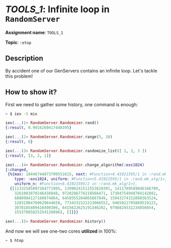# *TOOLS_1*: Infinite loop in `RandomServer`

**Assignment name**: `TOOLS_1`

**Topic**: `:etop`

## Description

By accident one of our GenServers contains an infinite loop. Let's tackle this problem!

## How to show it?

First we need to gather some history, one command is enough:

```bash
~ $ iex -S mix
```

```elixir
iex(...)1> RandomServer.Randomizer.rand()   
{:result, 0.9916260417448395}

iex(...)2> RandomServer.Randomizer.range(5, 10)
{:result, 6}

iex(...)3> RandomServer.Randomizer.randomize_list([ 1, 2, 3 ])
{:result, [3, 2, 1]}

iex(...)4> RandomServer.Randomizer.change_algorithm(:exs1024)
{:changed,
 {%{max: 18446744073709551615, next: #Function<4.41921595/1 in :rand.mk_alg/1>,
    type: :exs1024, uniform: #Function<5.41921595/1 in :rand.mk_alg/1>,
    uniform_n: #Function<6.41921595/2 in :rand.mk_alg/1>},
  {[11332585097264771995, 13990241512553620391, 1411789589046166709,
    3261083870246438848, 9720286778218566471, 17384754948704142882,
    6880984127160874864, 6458555264865887849, 15943274152880363524,
    12031984709629644658, 7734331521223066552, 9465022795869519123,
    3070165409410490306, 6415622625191346282, 9798824531234856654,
    15537885825254126896], []}}}

iex(...)5> RandomServer.Randomizer.history()  
```

And now we will see one-two cores **utilized** in 100%:

```bash
~ $ htop
```